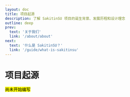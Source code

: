 ```yaml
---
layout: doc
title: 项目起源
description: 了解 SakitinSU 项目的诞生背景、发展历程和设计理念
outline: deep
prev:
  text: '关于我们'
  link: '/about/about'
next:
  text: '什么是 SakitinSU？'
  link: '/guide/what-is-sakitinsu'
---
```


# 项目起源

<mark>尚未开始编写</mark>